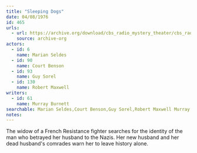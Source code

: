 ```yaml
---
title: "Sleeping Dogs"
date: 04/08/1976
id: 465
urls: 
  - url: https://archive.org/download/cbs_radio_mystery_theater/cbs_radio_mystery_theater-0451-0500.zip/cbs_radio_mystery_theater-0451-0500%2Fcbsrmt_0465_sleeping_dogs.mp3
    source: archive-org
actors:  
  - id: 6
    name: Marian Seldes  
  - id: 90
    name: Court Benson  
  - id: 93
    name: Guy Sorel  
  - id: 130
    name: Robert Maxwell
writers:  
  - id: 61
    name: Murray Burnett
searchable: Marian Seldes,Court Benson,Guy Sorel,Robert Maxwell Murray Burnett
notes:  
---
```

The widow of a French Resistance fighter searches for the identity of the man who betrayed her husband to the Nazis. Her new husband and her dead husband's comrades warn her to leave history alone.